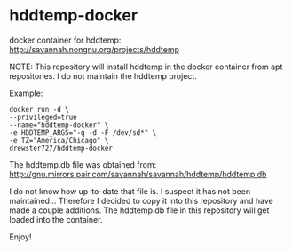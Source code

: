 # hddtemp-docker

docker container for hddtemp:
http://savannah.nongnu.org/projects/hddtemp

NOTE: This repository will install hddtemp in the docker container from apt repositories. I do not maintain the hddtemp project.

Example:
```
docker run -d \
--privileged=true 
--name="hddtemp-docker" \
-e HDDTEMP_ARGS="-q -d -F /dev/sd*" \
-e TZ="America/Chicago" \
drewster727/hddtemp-docker
```

The hddtemp.db file was obtained from:
http://gnu.mirrors.pair.com/savannah/savannah/hddtemp/hddtemp.db

I do not know how up-to-date that file is. I suspect it has not been maintained...
Therefore I decided to copy it into this repository and have made a couple additions.
The hddtemp.db file in this repository will get loaded into the container.

Enjoy!
